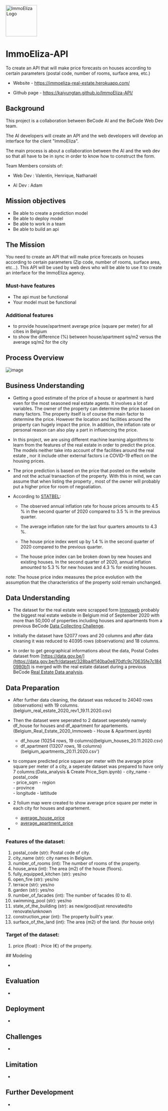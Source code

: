 <img align="center" alt="ImmoEliza Logo" title="ImmoEliza Logo" width="100px" 
src="https://user-images.githubusercontent.com/69633814/100371617-5a6e9400-3008-11eb-818f-c4fbee59744a.png" />

# ImmoEliza-API

To create an API that will make price forecasts on houses according to certain parameters (postal code, number of rooms, surface area, etc.)

* Website - https://immoeliza-real-estate.herokuapp.com/

* Github page - https://kaiyungtan.github.io/ImmoEliza-API/


## Background

This project is a collaboration between BeCode AI and the BeCode Web 
Dev team.

The AI developers will create an API and the web developers will develop an interface for the client "ImmoEliza". 

The main process is about a collaboration between the AI and the web dev so that all have to be in sync in order to know how to construct the form.

Team Members consists of: 

* Web Dev : Valentin, Henrique, Nathanaël 

* AI Dev 	: Adam 

    
## Mission objectives  

* Be able to create a prediction model
* Be able to deploy model
* Be able to work in a team
* Be able to build an api

## The Mission

You need to create an API that will make price forecasts on houses according to certain parameters (Zip code, number of rooms, surface area, etc...). This API will be used by web devs who will be able to use it to create an interface for the ImmoEliza agency.


### Must-have features

* The api must be functional 
* Your model must be functional


### Additional features

* to provide house/apartment average price (square per meter) for all cities in Belgium
* to show the difference (%) between house/apartment sq/m2 versus the average sq/m2 for the city


## Process Overview

![image](https://user-images.githubusercontent.com/69633814/100321235-a696e580-2fc2-11eb-9f09-36423760b5b4.png)

## Business Understanding 

* Getting a good estimate of the price of a house or apartment is hard even for the most seasoned real estate agents. It involves a lot of variables. The owner of the property can determine the price based on many factors. The property itself is of course the main factor to determine the price. However the location and facilities around the property can hugely impact the price. In addition, the inflation rate or personal reason can also play a part in influencing the price.

* In this project, we are using different machine learning algorithms to learn from the features of the real estate in order to predict the price. The models neither take into account of the facilities around the real estate , nor it include other external factors i.e COVID-19 effect on the housing prices.

* The price prediction is based on the price that posted on the website and not the actual transaction of the property. With this in mind, we can assume that when listing the property , most of the owner will probably put a higher price for room of negoatiation.

* According to [STATBEL](https://statbel.fgov.be/en/themes/housing/house-price-index#news):

	* The observed annual inflation rate for house prices amounts to 4.5 % in the second quarter of 2020 compared to 3.5 % in the previous quarter.

	* The average inflation rate for the last four quarters amounts to 4.3 %.

	* The house price index went up by 1.4 % in the second quarter of 2020 compared to the previous quarter.

	* The house price index can be broken down by new houses and existing houses. In the second quarter of 2020, annual inflation amounted to 5.3 % for new houses and 4.3 % for existing houses. 

note: The house price index measures the price evolution with the assumption that the characteristics of the property sold remain unchanged.


## Data Understanding

* The dataset for the real estate were scrapped form [Immoweb](https://www.immoweb.be/) probably the biggest real estate website in Belgium mid of September 2020 with more than 50,000 of properties including houses and apartments from a previous BeCode [Data Collecting Challenge](https://github.com/kaiyungtan/challenge-collecting-data).

* Initially the dataset have 52077 rows and 20 columns and after data cleaning it was reduced to 40395 rows (observations) and 18 columns.

* In order to get geographical informations about the data, Postal Codes dataset from [https://data.gov.be/](https://data.gov.be/fr/dataset/328ba4f140ba0e870dfc9c70635fe7c1840980b1) is merged with  the real estate dataset during a previous BeCode [Real Estate Data analysis](https://github.com/kaiyungtan/Real-Estate-data-analysis).


## Data Preparation

* After further data cleaning, the dataset was reduced to 24040 rows (observations) with 19 columns.(belgium_real_estate_2020_rev1_19.11.2020.csv)

* Then the dataset were seperated to 2 dataset seperately namely df_house for houses and df_apartment for apartements.(Belgium_Real_Estate_2020_Immoweb - House & Apartment.ipynb)

	- df_house (10254 rows, 19 columns)(belgium_houses_20.11.2020.csv)
	- df_apartment (13207 rows, 18 columns) (belgium_apartments_20.11.2020.csv')

*  to compare predicted price square per meter with the average price square per meter of a city, a seperate dataset was prepared to have only 7 columns:(Data_analysis & Create Price_Sqm.ipynb)
		- city_name	
		- postal_code	
		- price_sqm	
		- region	
		- province	
		- longitude	
		- lattitude

* 2 folium map were created to show average price square per meter in each city for houses and apartement. 
	* [average_house_price](https://immoeliza-real-estate.herokuapp.com/map_average_house_price)
	* [average_apartment_price](https://immoeliza-real-estate.herokuapp.com/map_average_apartment_price)

* 

### Features of the dataset:
<ol>
<li> postal_code (str): Postal code of city.</li>
<li> city_name (str): city names in Belgium.</li>
<li> number_of_rooms (int): The number of rooms of the property.</li>
<li> house_area (int): The area (m2) of the house (floors).</li>
<li> fully_equipped_kitchen (str): yes/no </li>
<li> open_fire (str): yes/no </li>
<li> terrace (str): yes/no </li>
<li> garden (str): yes/no </li>
<li> number_of_facades (int): The number of facades (0 to 4). </li>
<li> swimming_pool (str): yes/no </li>
<li> state_of_the_building (str): as new/good/just renovated/to renovate/unknown </li>
<li> construction_year (int): The property built's year. </li>
<li> surface_of_the_land (int): The area (m2) of the land. (for house only) </li>
</ol>

### Target of the dataset:

<ol>
<li> price (float) : Price (€) of the property.</li> 
</ol>
## Modeling

*  

## Evaluation

*  


## Deployment

*  

## Challenges

*  


## Limitation

*  

## Further Development

*  




